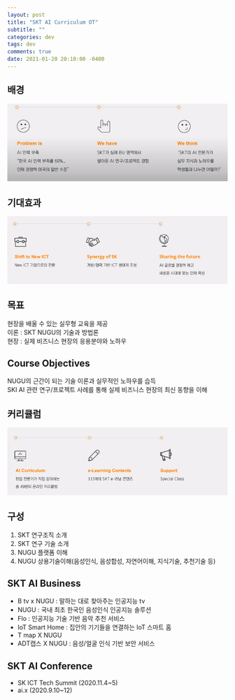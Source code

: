 ```yaml
---
layout: post
title: "SKT AI Curriculum OT"
subtitle: ""
categories: dev
tags: dev
comments: true
date: 2021-01-20 20:10:00 -0400
---
```


## 배경      
<img src="/assets/img/posts/Cap 2021-01-24 08-53-43-323.jpg">    
<br>

## 기대효과 
<img src="/assets/img/posts/Cap 2021-01-24 08-56-24-996.jpg">     
<br>

## 목표 
현장을 배울 수 있는 실무형 교육을 제공      
이론 : SKT NUGU의 기술과 방법론         
현장 : 실제 비즈니스 현장의 응용분야와 노하우       

## Course Objectives
NUGU의 근간이 되는 기술 이론과 실무적인 노하우를 습득   
SKI AI 관련 연구/프로젝트 사례를 통해 실제 비즈니스 현장의 최신 동향을 이해     

## 커리큘럼
<img src="/assets/img/posts/Cap 2021-01-24 08-56-30-096.jpg">    
<br>

## 구성 
1. SKT 연구조직 소개    
2. SKT 연구 기술 소개   
3. NUGU 플랫폼 이해     
4. NUGU 상용기술이해(음성인식, 음성합성, 자연어이해, 지식기술, 추천기술 등)     

## SKT AI Business  
- B tv x NUGU : 말하는 대로 찾아주는 인공지능 tv  
- NUGU : 국내 최초 한국인 음성인식 인공지능 솔루션       
- Flo : 인공지능 기술 기반 음악 추천 서비스   
- IoT Smart Home : 집안의 기기들을 연결하는 IoT 스마트 홈     
- T map X NUGU    
- ADT캡스 X NUGU : 음성/얼굴 인식 기반 보안 서비스    
    
## SKT AI Conference    
- SK ICT Tech Summit (2020.11.4~5)    
- ai.x (2020.9.10~12)     
